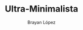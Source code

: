 ---
title: Ultra-Minimalista
github: https://github.com/brxyxncorp/ultra-minimalista
demo: https://brxyxncorp.github.io/ultra-minimalista/
author: Brayan López
ssg:
  - Jekyll
cms:
  - No Cms
---